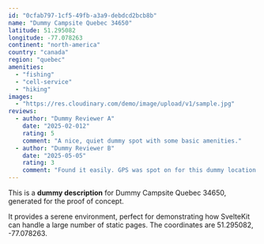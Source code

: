 ```yaml
---
id: "0cfab797-1cf5-49fb-a3a9-debdcd2bcb8b"
name: "Dummy Campsite Quebec 34650"
latitude: 51.295082
longitude: -77.078263
continent: "north-america"
country: "canada"
region: "quebec"
amenities:
  - "fishing"
  - "cell-service"
  - "hiking"
images:
  - "https://res.cloudinary.com/demo/image/upload/v1/sample.jpg"
reviews:
  - author: "Dummy Reviewer A"
    date: "2025-02-012"
    rating: 5
    comment: "A nice, quiet dummy spot with some basic amenities."
  - author: "Dummy Reviewer B"
    date: "2025-05-05"
    rating: 3
    comment: "Found it easily. GPS was spot on for this dummy location."
---
```


This is a **dummy description** for Dummy Campsite Quebec 34650, generated for the proof of concept.

It provides a serene environment, perfect for demonstrating how SvelteKit can handle a large number of static pages. The coordinates are 51.295082, -77.078263.

